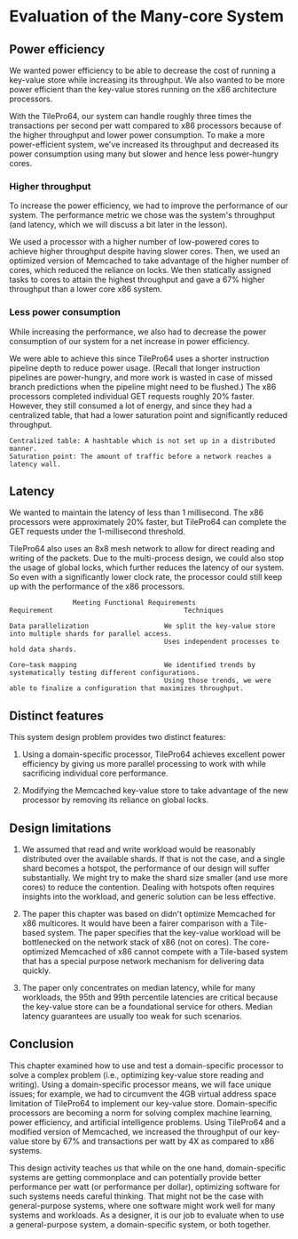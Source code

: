 # Evaluation of the Many-core System

## Power efficiency
We wanted power efficiency to be able to decrease the cost of running a key-value store while increasing its throughput. We also wanted to be more power efficient than the key-value stores running on the x86 architecture processors.

With the TilePro64, our system can handle roughly three times the transactions per second per watt compared to x86 processors because of the higher throughput and lower power consumption. To make a more power-efficient system, we've increased its throughput and decreased its power consumption using many but slower and hence less power-hungry cores.

### Higher throughput
To increase the power efficiency, we had to improve the performance of our system. The performance metric we chose was the system's throughput (and latency, which we will discuss a bit later in the lesson).

We used a processor with a higher number of low-powered cores to achieve higher throughput despite having slower cores. Then, we used an optimized version of Memcached to take advantage of the higher number of cores, which reduced the reliance on locks. We then statically assigned tasks to cores to attain the highest throughput and gave a 67% higher throughput than a lower core x86 system.

### Less power consumption
While increasing the performance, we also had to decrease the power consumption of our system for a net increase in power efficiency.

We were able to achieve this since TilePro64 uses a shorter instruction pipeline depth to reduce power usage. (Recall that longer instruction pipelines are power-hungry, and more work is wasted in case of missed branch predictions when the pipeline might need to be flushed.) The x86 processors completed individual GET requests roughly 20% faster. However, they still consumed a lot of energy, and since they had a centralized table, that had a lower saturation point and significantly reduced throughput.

```
Centralized table: A hashtable which is not set up in a distributed manner.
Saturation point: The amount of traffic before a network reaches a latency wall.
```

## Latency
We wanted to maintain the latency of less than 1 millisecond. The x86 processors were approximately 20% faster, but TilePro64 can complete the GET requests under the 1-millisecond threshold.

TilePro64 also uses an 8x8 mesh network to allow for direct reading and writing of the packets. Due to the multi-process design, we could also stop the usage of global locks, which further reduces the latency of our system. So even with a significantly lower clock rate, the processor could still keep up with the performance of the x86 processors.

```
                Meeting Functional Requirements
Requirement                                 Techniques           

Data parallelization                   We split the key-value store into multiple shards for parallel access.
                                       Uses independent processes to hold data shards.
                                       
Core–task mapping                      We identified trends by systematically testing different configurations.
                                       Using those trends, we were able to finalize a configuration that maximizes throughput.
```

## Distinct features
This system design problem provides two distinct features:

1. Using a domain-specific processor, TilePro64 achieves excellent power efficiency by giving us more parallel processing to work with while sacrificing individual core performance.

2. Modifying the Memcached key-value store to take advantage of the new processor by removing its reliance on global locks.

## Design limitations
1. We assumed that read and write workload would be reasonably distributed over the available shards. If that is not the case, and a single shard becomes a hotspot, the performance of our design will suffer substantially. We might try to make the shard size smaller (and use more cores) to reduce the contention. Dealing with hotspots often requires insights into the workload, and generic solution can be less effective.

2. The paper this chapter was based on didn't optimize Memcached for x86 multicores. It would have been a fairer comparison with a Tile-based system. The paper specifies that the key-value workload will be bottlenecked on the network stack of x86 (not on cores). The core-optimized Memcached of x86 cannot compete with a Tile-based system that has a special purpose network mechanism for delivering data quickly.

3. The paper only concentrates on median latency, while for many workloads, the 95th and 99th percentile latencies are critical because the key-value store can be a foundational service for others. Median latency guarantees are usually too weak for such scenarios.

## Conclusion
This chapter examined how to use and test a domain-specific processor to solve a complex problem (i.e., optimizing key-value store reading and writing). Using a domain-specific processor means, we will face unique issues; for example, we had to circumvent the 4GB virtual address space limitation of TilePro64 to implement our key-value store. Domain-specific processors are becoming a norm for solving complex machine learning, power efficiency, and artificial intelligence problems. Using TilePro64 and a modified version of Memcached, we increased the throughput of our key-value store by 67% and transactions per watt by 4X as compared to x86 systems.

This design activity teaches us that while on the one hand, domain-specific systems are getting commonplace and can potentially provide better performance per watt (or performance per dollar), optimizing software for such systems needs careful thinking. That might not be the case with general-purpose systems, where one software might work well for many systems and workloads. As a designer, it is our job to evaluate when to use a general-purpose system, a domain-specific system, or both together.
